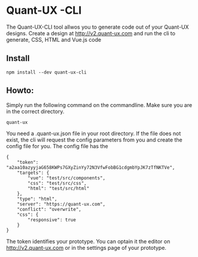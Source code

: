 # Quant-UX -CLI


The Quant-UX-CLI tool allwos you to generate code out of your Quant-UX designs. 
Create a design at http://v2.quant-ux.com and run the cli to generate, CSS, HTML and Vue.js code

## Install

```
npm install --dev quant-ux-cli
```

## Howto:

Simply run the following command on the commandline. Make sure you are in the correct directory.

```
quant-ux
```

You need a .quant-ux.json file in your root directory. If the file does not exist, the cli will 
request the config parameters from you and create the config file for you. The config file has the 

```
{
    "token": "a2aa10azyyjaG658KWPs7GXyZinYy72N3VfwFobBG1cdgmbYpJK7zTfNKTVe",
    "targets": {
        "vue": "test/src/components",
        "css": "test/src/css",
        "html": "test/src/html"
    },
    "type": "html",
    "server": "https://quant-ux.com",
    "conflict": "overwrite",
    "css": {
        "responsive": true
    }
}
```

The token identifies your prototype. You can optain it the editor on http://v2.quant-ux.com or in the settings page of your prototype.
